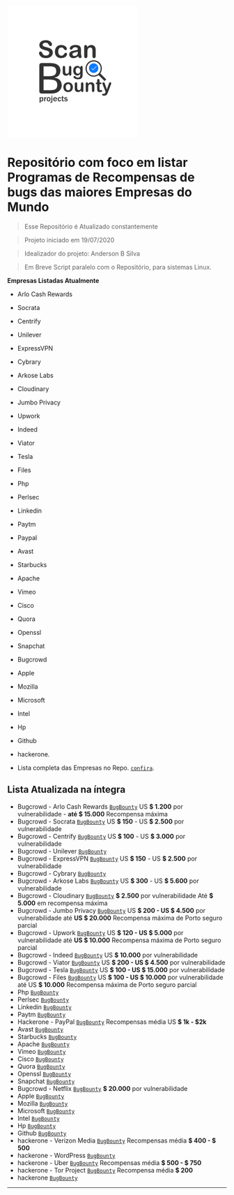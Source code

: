 <img src="https://raw.githubusercontent.com/oandersonbsilva/Scan-Bug-Bounty-Projects-/master/scanbugbountyprojectslogo.png">

# Repositório com foco em listar Programas de Recompensas de bugs das maiores Empresas do Mundo

> Esse Repositório é Atualizado constantemente 

> Projeto iniciado em 19/07/2020

> Idealizador do projeto: Anderson B Silva

> Em Breve Script paralelo com o Repositório, para sistemas Linux.

**Empresas Listadas Atualmente**

- Arlo Cash Rewards 
- Socrata
- Centrify
- Unilever
- ExpressVPN
- Cybrary
- Arkose Labs
- Cloudinary
- Jumbo Privacy
- Upwork
- Indeed 
- Viator
- Tesla
- Files
- Php
- Perlsec
- Linkedin
- Paytm
- Paypal
- Avast
- Starbucks
- Apache
- Vimeo
- Cisco
- Quora
- Openssl
- Snapchat
- Bugcrowd
- Apple
- Mozilla
- Microsoft
- Intel
- Hp
- Github
- hackerone.


- Lista completa das Empresas no Repo.  <a href="https://github.com/oandersonbsilva/Scan-Bug-Bounty-Projects-" target="_blank">`confira`</a>.

## Lista Atualizada na íntegra 


- Bugcrowd - Arlo Cash Rewards  <a href="https://bugcrowd.com/arlo" target="_blank">`BugBounty`</a> US **$ 1.200** por vulnerabilidade  - **até $ 15.000** Recompensa máxima
- Bugcrowd -  Socrata    <a href="https://bugcrowd.com/socrata" target="_blank">`BugBounty`</a> US **$ 150** - US **$ 2.500** por vulnerabilidade 
- Bugcrowd -  Centrify   <a href="https://bugcrowd.com/centrify" target="_blank">`BugBounty`</a>  US **$ 100** - US **$ 3.000** por vulnerabilidade 
- Bugcrowd -  Unilever   <a href="https://bugcrowd.com/unilever-vdp" target="_blank">`BugBounty`</a>   
- Bugcrowd -  ExpressVPN   <a href="https://bugcrowd.com/expressvpn" target="_blank">`BugBounty`</a>  US **$ 150** - US **$ 2.500** por vulnerabilidade 
- Bugcrowd -  Cybrary  <a href="https://bugcrowd.com/cybrary" target="_blank">`BugBounty`</a> 
- Bugcrowd -  Arkose Labs <a href="https://bugcrowd.com/arkose-labs" target="_blank">`BugBounty`</a> US **$ 300** - US **$ 5.600** por vulnerabilidade 
- Bugcrowd -  Cloudinary  <a href="https://bugcrowd.com/cloudinary" target="_blank">`BugBounty`</a> **$ 2.500** por vulnerabilidade  Até **$ 5.000** em recompensa máxima 
- Bugcrowd - Jumbo Privacy <a href="https://bugcrowd.com/jumboprivacy" target="_blank">`BugBounty`</a> US **$ 200 - US $ 4.500** por vulnerabilidade até **US $ 20.000** Recompensa máxima de Porto seguro parcial 
- Bugcrowd - Upwork  <a href="https://bugcrowd.com/upwork" target="_blank">`BugBounty`</a> US **$ 120 - US $ 5.000** por vulnerabilidade até **US $ 10.000** Recompensa máxima de Porto seguro parcial 
- Bugcrowd - Indeed  <a href="https://bugcrowd.com/indeed" target="_blank">`BugBounty`</a> US **$ 10.000** por vulnerabilidade 
- Bugcrowd - Viator <a href="https://bugcrowd.com/viator" target="_blank">`BugBounty`</a> US **$ 200 - US $ 4.500** por vulnerabilidade
- Bugcrowd - Tesla <a href="https://bugcrowd.com/tesla" target="_blank">`BugBounty`</a> US **$ 100 - US $ 15.000** por vulnerabilidade 
- Bugcrowd - Files <a href="https://bugcrowd.com/files" target="_blank">`BugBounty`</a> US **$ 100 - US $ 10.000** por vulnerabilidade até US **$ 10.000** Recompensa máxima de Porto seguro parcial 
- Php  <a href="https://bugs.php.net/report.php?bug_type=Security" target="_blank">`BugBounty`</a>
- Perlsec  <a href="https://perldoc.perl.org/perlsec.html#SECURITY-VULNERABILITY-CONTACT-INFORMATION" target="_blank">`BugBounty`</a>
- Linkedin  <a href="https://engineering.linkedin.com/blog/2015/06/private-bug-bounty-program" target="_blank">`BugBounty`</a>
- Paytm  <a href="https://bugbounty.paytm.com/" target="_blank">`BugBounty`</a>
- Hackerone - PayPal  <a href="https://hackerone.com/paypal?type=team" target="_blank">`BugBounty`</a> Recompensas média US **$ 1k - $2k**
- Avast  <a href="https://www.avast.com/bug-bounty" target="_blank">`BugBounty`</a>
- Starbucks  <a href="https://www.starbucks.com/whitehat" target="_blank">`BugBounty`</a>
- Apache  <a href="https://www.apache.org/security/" target="_blank">`BugBounty`</a>
- Vimeo  <a href="https://vimeo.com/about/security" target="_blank">`BugBounty`</a>
- Cisco  <a href="https://tools.cisco.com/security/center/resources/security_vulnerability_policy.html" target="_blank">`BugBounty`</a>
- Quora  <a href="https://www.quora.com/q/quoraengineering/Security-Bug-Bounty-Program" target="_blank">`BugBounty`</a>
- Openssl  <a href="https://www.openssl.org/news/vulnerabilities.html" target="_blank">`BugBounty`</a>
- Snapchat  <a href="https://support.snapchat.com/en-US/i-need-help" target="_blank">`BugBounty`</a>
- Bugcrowd - Netflix  <a href="https://bugcrowd.com/netflix" target="_blank">`BugBounty`</a>  **$ 20.000** por vulnerabilidade 
- Apple  <a href="https://support.apple.com/en-au/HT201220" target="_blank">`BugBounty`</a>
- Mozilla  <a href="https://www.mozilla.org/en-US/security/bug-bounty/" target="_blank">`BugBounty`</a>
- Microsoft  <a href="https://www.microsoft.com/en-us/msrc/bounty?rtc=1" target="_blank">`BugBounty`</a>
- Intel  <a href="https://www.intel.com/content/www/us/en/security-center/bug-bounty-program.html" target="_blank">`BugBounty`</a>
- Hp  <a href="https://www8.hp.com/br/pt/solutions/business-solutions/printingsolutions/devicesecurity.html?jumpid=va_anftp8jwqd" target="_blank">`BugBounty`</a>
- Github  <a href="https://bounty.github.com/" target="_blank">`BugBounty`</a>
- hackerone - Verizon Media <a href="https://hackerone.com/verizonmedia?type=team" target="_blank">`BugBounty`</a> Recompensas média **$ 400 - $ 500**
- hackerone - WordPress <a href="https://hackerone.com/wordpress?type=team" target="_blank">`BugBounty`</a>
- hackerone - Uber <a href="https://hackerone.com/uber?type=team" target="_blank">`BugBounty`</a> Recompensas média **$ 500 - $ 750**
- hackerone - Tor Project <a href="https://hackerone.com/torproject?type=team" target="_blank">`BugBounty`</a> Recompensa média **$ 200**
- hackerone <a href="https://hackerone.com/hacktivity?order_direction=DESC&order_field=popular&filter=type%3Aall" target="_blank">`BugBounty`</a>


---



